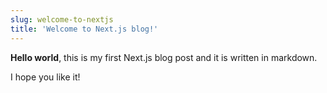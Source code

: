 ```yaml
---
slug: welcome-to-nextjs
title: 'Welcome to Next.js blog!'
---
```


**Hello world**, this is my first Next.js blog post and it is written in markdown.

I hope you like it!
